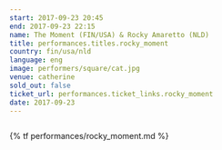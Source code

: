 ```yaml
---
start: 2017-09-23 20:45
end: 2017-09-23 22:15
name: The Moment (FIN/USA) & Rocky Amaretto (NLD)
title: performances.titles.rocky_moment
country: fin/usa/nld
language: eng
image: performers/square/cat.jpg
venue: catherine
sold_out: false
ticket_url: performances.ticket_links.rocky_moment
date: 2017-09-23
---
```


<picture>
    <source media="(min-width: 1200px)" srcset="{% asset_path performers/wide/ruutu10_mic.jpg %}">
    <source media="(min-width: 768px)" srcset="{% asset_path performers/wide/ruutu10_mic.jpg %}">
    <img src="{% asset_path performers/square/ruutu10_mic.jpg %}" alt="">
</picture>

{% tf performances/rocky_moment.md %}
